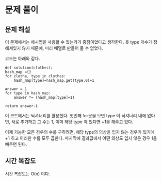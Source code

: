 # 문제 풀이

## 문제 해설
이 문제에서는 해시맵을 사용할 수 있는가가 중점이었다고 생각한다.
옷 type 개수가 정해져있지 않기 때문에,
미리 배열로 만들어 둘 수 없었다.

코드는 아래와 같다.

    def solution(clothes):
    hash_map ={}
    for clothe, type in clothes:
        hash_map[type]=hash_map.get(type,0)+1
        
    answer = 1
    for type in hash_map:
        answer *= (hash_map[type]+1)
        
    return answer-1

이 코드에서는 딕셔너리를 활용했다.
첫번째 for문을 보면 type 이 딕셔너리 내에 없다면, 새로 추가하고 그 수는 1,
이미 해당 type 이 있다면 +1을 해주고 있다.

이제 가능한 모든 경우의 수를 구하려면, 
해당 type의 의상을 입지 않는 경우가 있기에 +1 하고
이러한 수를 모두 곱한다.
마지막에 결과값에서 어떤 의상도 입지 않은 경우 1을 빼주면 된다.

## 시간 복잡도
시간 복잡도는 O(n) 이다.